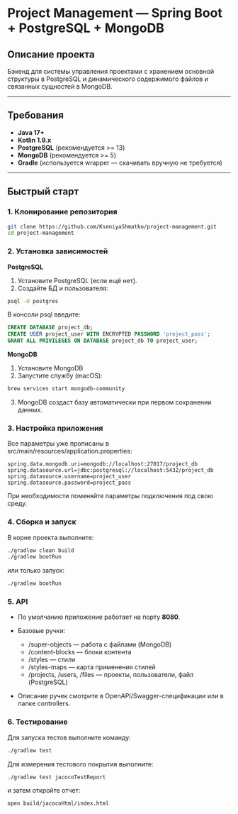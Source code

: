 # Project Management — Spring Boot + PostgreSQL + MongoDB

## Описание проекта

Бэкенд для системы управления проектами с хранением основной структуры в PostgreSQL и динамического содержимого файлов и связанных сущностей в MongoDB.

---

## Требования

- **Java 17+**
- **Kotlin 1.9.x**
- **PostgreSQL** (рекомендуется >= 13)
- **MongoDB** (рекомендуется >= 5)
- **Gradle** (используется wrapper — скачивать вручную не требуется)

---

## Быстрый старт

### 1. Клонирование репозитория

```bash
git clone https://github.com/KseniyaShmatko/project-management.git
cd project-management
```

### 2. Установка зависимостей

**PostgreSQL**
1. Установите PostgreSQL (если ещё нет).
2. Создайте БД и пользователя:
```bash
psql -U postgres
```

В консоли psql введите:
```sql
CREATE DATABASE project_db;
CREATE USER project_user WITH ENCRYPTED PASSWORD 'project_pass';
GRANT ALL PRIVILEGES ON DATABASE project_db TO project_user;
```

**MongoDB**

1. Установите MongoDB
2. Запустите службу (macOS):
```bash
brew services start mongodb-community
```

3. MongoDB создаст базу автоматически при первом сохранении данных.

### 3. Настройка приложения

Все параметры уже прописаны в src/main/resources/application.properties:

```
spring.data.mongodb.uri=mongodb://localhost:27017/project_db
spring.datasource.url=jdbc:postgresql://localhost:5432/project_db
spring.datasource.username=project_user
spring.datasource.password=project_pass
```
При необходимости поменяйте параметры подключения под свою среду.

### 4. Сборка и запуск

В корне проекта выполните:
```bash
./gradlew clean build
./gradlew bootRun
```

или только запуск:
```bash
./gradlew bootRun
```

### 5. API

- По умолчанию приложение работает на порту **8080**.

- Базовые ручки:
  - /super-objects — работа с файлами (MongoDB)
  - /content-blocks — блоки контента
  - /styles — стили
  - /styles-maps — карта применения стилей
  - /projects, /users, /files — проекты, пользователи, файл (PostgreSQL)

- Описание ручек смотрите в OpenAPI/Swagger-спецификации или в папке controllers.

### 6. Тестирование

Для запуска тестов выполните команду: 
```bash
./gradlew test
```

Для измерения тестового покрытия выполните: 
```bash
./gradlew test jacocoTestReport
```
и затем откройте отчет:
```bash
open build/jacocoHtml/index.html
```